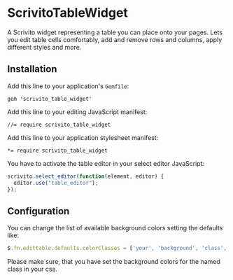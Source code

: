 # ScrivitoTableWidget

A Scrivito widget representing a table you can place onto your pages. Lets you edit table cells comfortably, add and remove rows and columns, apply different styles and more.

## Installation

Add this line to your application's `Gemfile`:

    gem 'scrivito_table_widget'

Add this line to your editing JavaScript manifest:

    //= require scrivito_table_widget

Add this line to your application stylesheet manifest:

    *= require scrivito_table_widget

You have to activate the table editor in your select editor JavaScript:

```js
scrivito.select_editor(function(element, editor) {
  editor.use("table_editor");
});
```

## Configuration

You can change the list of available background colors setting the defaults like:

```js
$.fn.edittable.defaults.colorClasses = ['your', 'background', 'class', 'names']
```

Please make sure, that you have set the background colors for the named class in your css.
